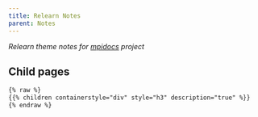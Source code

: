 ```yaml
---
title: Relearn Notes
parent: Notes
---
```

*Relearn theme notes for [mpidocs](https://mpidocs.deuts.org) project*

## Child pages
```html
{% raw %}
{{% children containerstyle="div" style="h3" description="true" %}}
{% endraw %}
```